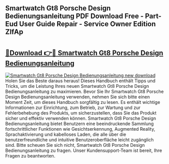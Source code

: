 ## Smartwatch Gt8 Porsche Design Bedienungsanleitung PDF Download Free - Part-Eud User Guide Repair - Service Owner Edition ZIfAp

# <h2><a href="http://df44gyp.blite.top/?on=Smartwatch+Gt8+Porsche+Design+Bedienungsanleitung">🔗Download 👉🔴 Smartwatch Gt8 Porsche Design Bedienungsanleitung</a></h2>

[![Smartwatch Gt8 Porsche Design Bedienungsanleitung new download](https://i.imgur.com/lujVjoI.png)](http://df44gyp.blite.top/?on=Smartwatch+Gt8+Porsche+Design+Bedienungsanleitung)
Holen Sie das Beste daraus heraus! Dieses Handbuch enthält Tipps und Tricks, um die Leistung Ihres neuen Smartwatch Gt8 Porsche Design Bedienungsanleitung zu maximieren. Bevor Sie Ihr Smartwatch Gt8 Porsche Design Bedienungsanleitung verwenden, nehmen Sie sich bitte einen Moment Zeit, um dieses Handbuch sorgfältig zu lesen. Es enthält wichtige Informationen zur Einrichtung, zum Betrieb, zur Wartung und zur Fehlerbehebung des Produkts, um sicherzustellen, dass Sie das Produkt sicher und effektiv verwenden können. Smartwatch Gt8 Porsche Design Bedienungsanleitung bietet Benutzern eine beeindruckende Sammlung fortschrittlicher Funktionen wie Gesichtserkennung, Augmented Reality, Sprachaktivierung und kabelloses Laden, die alle über die benutzerfreundliche und intuitive Benutzeroberfläche leicht zugänglich sind. Bitte scheuen Sie sich nicht, Smartwatch Gt8 Porsche Design Bedienungsanleitung zu fragen. Unser Kundensupport-Team ist bereit, Ihre Fragen zu beantworten.
